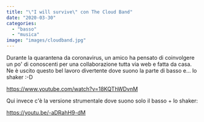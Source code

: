 ```yaml
---
title: "\"I will survive\" con The Cloud Band"
date: "2020-03-30"
categories: 
  - "basso"
  - "musica"
image: "images/cloudband.jpg"
---
```


Durante la quarantena da coronavirus, un amico ha pensato di coinvolgere un po' di conoscenti per una collaborazione tutta via web e fatta da casa.  
Ne è uscito questo bel lavoro divertente dove suono la parte di basso e... lo shaker :-D

https://www.youtube.com/watch?v=18KQThWDvnM

Qui invece c'è la versione strumentale dove suono solo il basso + lo shaker:

https://youtu.be/-aDRahH9-dM
